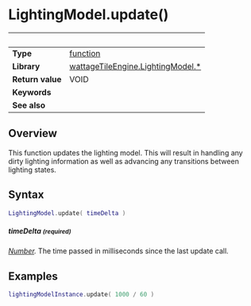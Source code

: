 # LightingModel.update()

|                      | &nbsp;
| -------------------- | ---------------------------------------------------------------
| __Type__             | [function](http://docs.coronalabs.com/api/type/Function.html)
| __Library__          | [wattageTileEngine.LightingModel.*](type_lightingModel.markdown)
| __Return value__     | VOID
| __Keywords__         |
| __See also__         |


## Overview

This function updates the lighting model.  This will result in handling
any dirty lighting information as well as advancing any transitions
between lighting states.


## Syntax

``````lua
LightingModel.update( timeDelta )
``````

##### timeDelta <small>(required)</small>
_[Number](https://docs.coronalabs.com/api/type/Number.html)._
The time passed in milliseconds since the last update call.

## Examples

``````lua
lightingModelInstance.update( 1000 / 60 )
``````
